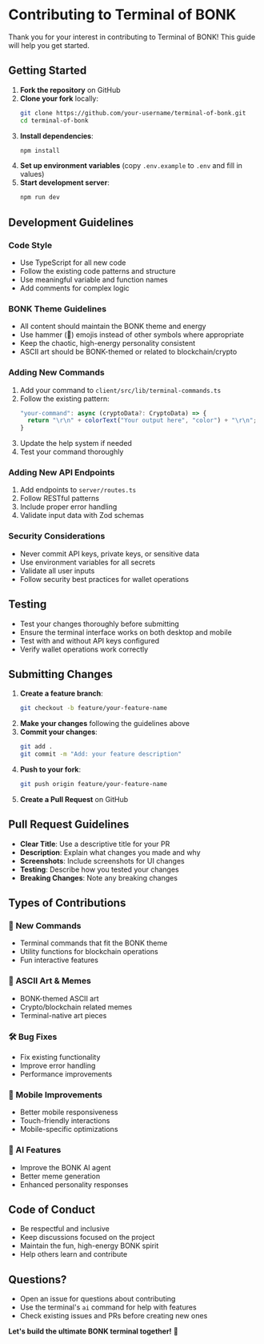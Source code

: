 # Contributing to Terminal of BONK

Thank you for your interest in contributing to Terminal of BONK! This guide will help you get started.

## Getting Started

1. **Fork the repository** on GitHub
2. **Clone your fork** locally:
   ```bash
   git clone https://github.com/your-username/terminal-of-bonk.git
   cd terminal-of-bonk
   ```
3. **Install dependencies**:
   ```bash
   npm install
   ```
4. **Set up environment variables** (copy `.env.example` to `.env` and fill in values)
5. **Start development server**:
   ```bash
   npm run dev
   ```

## Development Guidelines

### Code Style
- Use TypeScript for all new code
- Follow the existing code patterns and structure
- Use meaningful variable and function names
- Add comments for complex logic

### BONK Theme Guidelines
- All content should maintain the BONK theme and energy
- Use hammer (🔨) emojis instead of other symbols where appropriate
- Keep the chaotic, high-energy personality consistent
- ASCII art should be BONK-themed or related to blockchain/crypto

### Adding New Commands
1. Add your command to `client/src/lib/terminal-commands.ts`
2. Follow the existing pattern:
   ```typescript
   "your-command": async (cryptoData?: CryptoData) => {
     return "\r\n" + colorText("Your output here", "color") + "\r\n";
   }
   ```
3. Update the help system if needed
4. Test your command thoroughly

### Adding New API Endpoints
1. Add endpoints to `server/routes.ts`
2. Follow RESTful patterns
3. Include proper error handling
4. Validate input data with Zod schemas

### Security Considerations
- Never commit API keys, private keys, or sensitive data
- Use environment variables for all secrets
- Validate all user inputs
- Follow security best practices for wallet operations

## Testing

- Test your changes thoroughly before submitting
- Ensure the terminal interface works on both desktop and mobile
- Test with and without API keys configured
- Verify wallet operations work correctly

## Submitting Changes

1. **Create a feature branch**:
   ```bash
   git checkout -b feature/your-feature-name
   ```
2. **Make your changes** following the guidelines above
3. **Commit your changes**:
   ```bash
   git add .
   git commit -m "Add: your feature description"
   ```
4. **Push to your fork**:
   ```bash
   git push origin feature/your-feature-name
   ```
5. **Create a Pull Request** on GitHub

## Pull Request Guidelines

- **Clear Title**: Use a descriptive title for your PR
- **Description**: Explain what changes you made and why
- **Screenshots**: Include screenshots for UI changes
- **Testing**: Describe how you tested your changes
- **Breaking Changes**: Note any breaking changes

## Types of Contributions

### 🔨 New Commands
- Terminal commands that fit the BONK theme
- Utility functions for blockchain operations
- Fun interactive features

### 🎨 ASCII Art & Memes
- BONK-themed ASCII art
- Crypto/blockchain related memes
- Terminal-native art pieces

### 🛠 Bug Fixes
- Fix existing functionality
- Improve error handling
- Performance improvements

### 📱 Mobile Improvements
- Better mobile responsiveness
- Touch-friendly interactions
- Mobile-specific optimizations

### 🤖 AI Features
- Improve the BONK AI agent
- Better meme generation
- Enhanced personality responses

## Code of Conduct

- Be respectful and inclusive
- Keep discussions focused on the project
- Maintain the fun, high-energy BONK spirit
- Help others learn and contribute

## Questions?

- Open an issue for questions about contributing
- Use the terminal's `ai` command for help with features
- Check existing issues and PRs before creating new ones

**Let's build the ultimate BONK terminal together!** 🔨